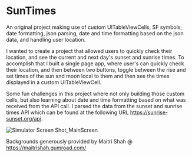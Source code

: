 # SunTimes
An original project making use of custom UITableViewCells, SF symbols, date formatting, json parsing, date and time formatting based on the json data, and handling user location. 

I wanted to create a project that allowed users to quickly check their location, and see the current and next day's sunset and sunrise times. To accomplish that I built a single page app, where user's can quickly check their location, and then between two buttons, toggle between the rise and set times of the sun and moon local to them and then see the times displayed in a custom UITableViewCell. 

Some fun challenges in this project where not only building those custom cells, but also learning about date and time formatting based on what was received from the API call. I parsed the data from the sunset and sunrise times API which can be found at the following URL https://sunrise-sunset.org/api. 



![Simulator Screen Shot_MainScreen](https://user-images.githubusercontent.com/74942351/183676967-f2ab42cd-c71b-452a-ba42-e8de7b0fc66c.png)


Backgrounds generously provided by Maitri Shah @ https://maitrishah.gumroad.com/

